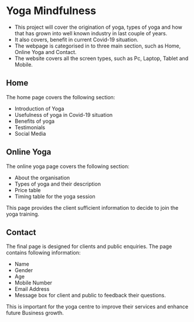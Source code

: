 # Yoga Mindfulness

- This project will cover the origination of yoga, types of yoga and how that has grown into well known industry in last couple of years.
- It also covers, benefit in current Covid-19 situation.
- The webpage is categorised in to three main section, such as Home, Online Yoga and Contact.
- The website covers all the screen types, such as Pc, Laptop, Tablet and Mobile.

## Home
The home page covers the following section:
- Introduction of Yoga
- Usefulness of yoga in Covid-19 situation
- Benefits of yoga
- Testimonials
- Social Media

## Online Yoga
The online yoga page covers the following section:
- About the organisation
- Types of yoga and their description
- Price table
- Timing table for the yoga session

This page provides the client sufficient information to decide to join the yoga training.

## Contact
The final page is designed for clients and public enquiries. The page contains following information:
- Name
- Gender
- Age
- Mobile Number
- Email Address
- Message box for client and public to feedback their questions.

This is important for the yoga centre to improve their services and enhance future Business growth.